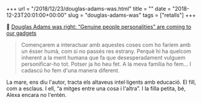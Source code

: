 +++
url = "/2018/12/23/douglas-adams-was.html"
title = ""
date = "2018-12-23T20:01:00+00:00"
slug = "douglas-adams-was"
tags = ["retalls"]
+++

📎 [Douglas Adams was right: “Genuine people personalities” are coming to our gadgets](https://arstechnica.com/gadgets/2018/12/douglas-adams-was-right-get-ready-to-talk-with-digital-personalities/)

> Començarem a interactuar amb aquestes coses com ho faríem amb un ésser humà, com si no passés res estrany. Perquè hi ha quelcom inherent a la ment humana que fa que desesperadament vulguem personificar-ho tot. Potser ja ho heu fet. A la meva família ho fem… I cadascú ho fem d'una manera diferent.

La mare, ens diu l'autor, tracta els altaveus intel·ligents amb educació. El fill, com a esclaus. I ell, “a mitges entre una cosa i l'altra”. I la filla petita, bé, Alexa encara no l'entén.
